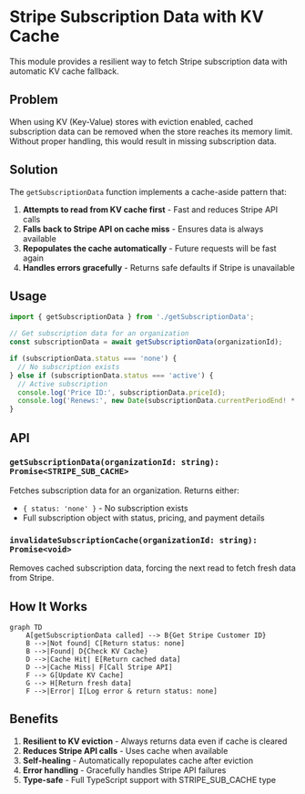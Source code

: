 # Stripe Subscription Data with KV Cache

This module provides a resilient way to fetch Stripe subscription data with automatic KV cache fallback.

## Problem

When using KV (Key-Value) stores with eviction enabled, cached subscription data can be removed when the store reaches its memory limit. Without proper handling, this would result in missing subscription data.

## Solution

The `getSubscriptionData` function implements a cache-aside pattern that:

1. **Attempts to read from KV cache first** - Fast and reduces Stripe API calls
2. **Falls back to Stripe API on cache miss** - Ensures data is always available
3. **Repopulates the cache automatically** - Future requests will be fast again
4. **Handles errors gracefully** - Returns safe defaults if Stripe is unavailable

## Usage

```typescript
import { getSubscriptionData } from './getSubscriptionData';

// Get subscription data for an organization
const subscriptionData = await getSubscriptionData(organizationId);

if (subscriptionData.status === 'none') {
  // No subscription exists
} else if (subscriptionData.status === 'active') {
  // Active subscription
  console.log('Price ID:', subscriptionData.priceId);
  console.log('Renews:', new Date(subscriptionData.currentPeriodEnd! * 1000));
}
```

## API

### `getSubscriptionData(organizationId: string): Promise<STRIPE_SUB_CACHE>`

Fetches subscription data for an organization. Returns either:

- `{ status: 'none' }` - No subscription exists
- Full subscription object with status, pricing, and payment details

### `invalidateSubscriptionCache(organizationId: string): Promise<void>`

Removes cached subscription data, forcing the next read to fetch fresh data from Stripe.

## How It Works

```mermaid
graph TD
    A[getSubscriptionData called] --> B{Get Stripe Customer ID}
    B -->|Not found| C[Return status: none]
    B -->|Found| D{Check KV Cache}
    D -->|Cache Hit| E[Return cached data]
    D -->|Cache Miss| F[Call Stripe API]
    F --> G[Update KV Cache]
    G --> H[Return fresh data]
    F -->|Error| I[Log error & return status: none]
```

## Benefits

1. **Resilient to KV eviction** - Always returns data even if cache is cleared
2. **Reduces Stripe API calls** - Uses cache when available
3. **Self-healing** - Automatically repopulates cache after eviction
4. **Error handling** - Gracefully handles Stripe API failures
5. **Type-safe** - Full TypeScript support with STRIPE_SUB_CACHE type
